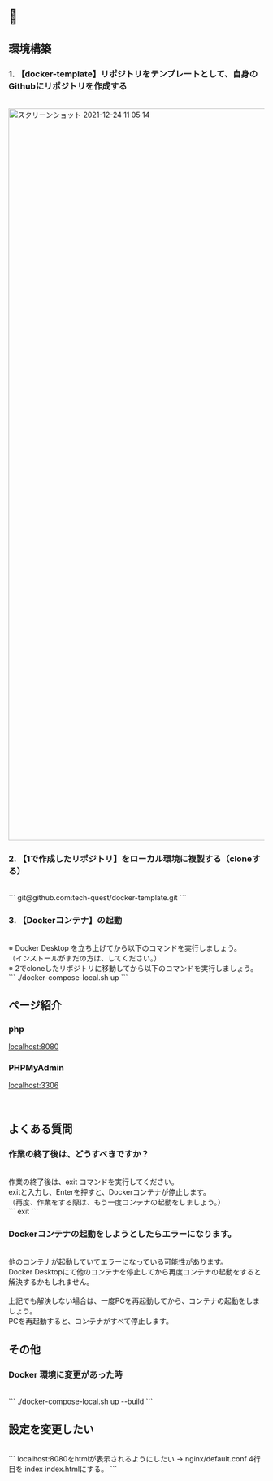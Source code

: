 # 🐳

## 環境構築

### 1. 【docker-template】リポジトリをテンプレートとして、自身のGithubにリポジトリを作成する
<br>
<img width="1440" alt="スクリーンショット 2021-12-24 11 05 14" src="https://user-images.githubusercontent.com/63081802/147306983-b09827a5-cdbd-4061-a1c3-390496b266a8.png">

<br>

### 2. 【1で作成したリポジトリ】をローカル環境に複製する（cloneする）
<br>
```
git@github.com:tech-quest/docker-template.git
```

<br>

### 3. 【Dockerコンテナ】の起動
<br>
※ Docker Desktop を立ち上げてから以下のコマンドを実行しましょう。
<br>
（インストールがまだの方は、してください。）
<br>
※ 2でcloneしたリポジトリに移動してから以下のコマンドを実行しましょう。
<br>
```
./docker-compose-local.sh up
```

<br>

## ページ紹介

### php

[localhost:8080](http://localhost:8080)

### PHPMyAdmin

[localhost:3306](http://localhost:3306)

<br>

## よくある質問

### 作業の終了後は、どうすべきですか？
<br>
作業の終了後は、exit コマンドを実行してください。
<br>
exitと入力し、Enterを押すと、Dockerコンテナが停止します。
<br>
（再度、作業をする際は、もう一度コンテナの起動をしましょう。）
<br>
```
exit
```

<br>

### Dockerコンテナの起動をしようとしたらエラーになります。
<br>
他のコンテナが起動していてエラーになっている可能性があります。
<br>
Docker Desktopにて他のコンテナを停止してから再度コンテナの起動をすると解決するかもしれません。
<br>
<br>
上記でも解決しない場合は、一度PCを再起動してから、コンテナの起動をしましょう。
<br>
PCを再起動すると、コンテナがすべて停止します。

<br>

## その他

### Docker 環境に変更があった時
<br>
```
./docker-compose-local.sh up --build
```

<br>

## 設定を変更したい
<br>
```
localhost:8080をhtmlが表示されるようにしたい -> nginx/default.conf 4行目を index index.htmlにする。
```
